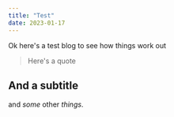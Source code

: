 ```yaml
---
title: "Test"
date: 2023-01-17
---
```


Ok here's a test blog to see how things work out

> Here's a quote

## And a subtitle

and *some* other _things_.
